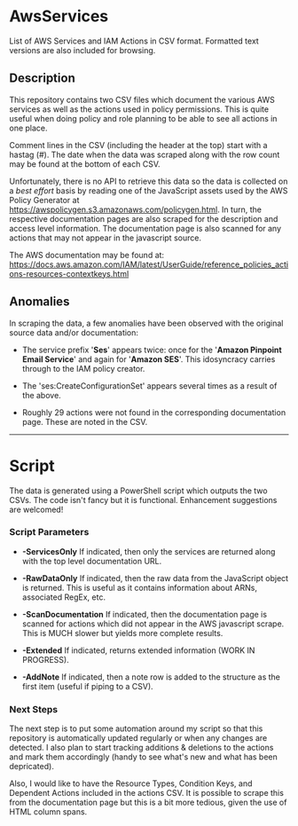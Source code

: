 # AwsServices
List of AWS Services and IAM Actions in CSV format.
Formatted text versions are also included for browsing.

## Description
This repository contains two CSV files which document the various AWS services as well as the
actions used in policy permissions. This is quite useful when doing policy and role planning
to be able to see all actions in one place. 

Comment lines in the CSV (including the header at the top) start with a hastag (#).  The date
when the data was scraped along with the row count may be found at the bottom of each CSV.

Unfortunately, there is no API to retrieve this data so the data is collected on a *best effort* 
basis by reading one of the JavaScript assets used by the AWS Policy Generator
at https://awspolicygen.s3.amazonaws.com/policygen.html. In turn, the respective documentation
pages are also scraped for the description and access level information. The documentation page is
also scanned for any actions that may not appear in the javascript source.

The AWS documentation may be found at:
https://docs.aws.amazon.com/IAM/latest/UserGuide/reference_policies_actions-resources-contextkeys.html

## Anomalies
In scraping the data, a few anomalies have been observed with the original source data and/or documentation:

* The service prefix '**Ses**' appears twice: once for the '**Amazon Pinpoint Email Service**' and
again for '**Amazon SES**'.  This idosyncracy carries through to the IAM policy creator.

* The 'ses:CreateConfigurationSet' appears several times as a result of the above.

* Roughly 29 actions were not found in the corresponding documentation page.
  These are noted in the CSV.

---
# Script
The data is generated using a PowerShell script which outputs the two CSVs.
The code isn't fancy but it is functional. Enhancement suggestions are welcomed!

### Script Parameters

* **-ServicesOnly**
  If indicated, then only the services are returned along with the top level documentation URL.

* **-RawDataOnly**
	If indicated, then the raw data from the JavaScript object is returned.  This is useful
	as it contains information about ARNs, associated RegEx, etc.
  
* **-ScanDocumentation**
	If indicated, then the documentation page is scanned for actions which did not
	appear in the AWS javascript scrape.  This is MUCH slower but yields more complete results.
  
* **-Extended**
  If indicated, returns extended information (WORK IN PROGRESS).
  
* **-AddNote**
	If indicated, then a note row is added to the structure as the first item (useful if piping to a CSV).

### Next Steps
The next step is to put some automation around my script so that this repository is automatically
updated regularly or when any changes are detected. I also plan to start tracking additions & deletions
to the actions and mark them accordingly (handy to see what's new and what has been depricated).

Also, I would like to have the Resource Types, Condition Keys, and Dependent Actions included
in the actions CSV. It is possible to scrape this from the documentation page but this is a bit
more tedious, given the use of HTML column spans.
